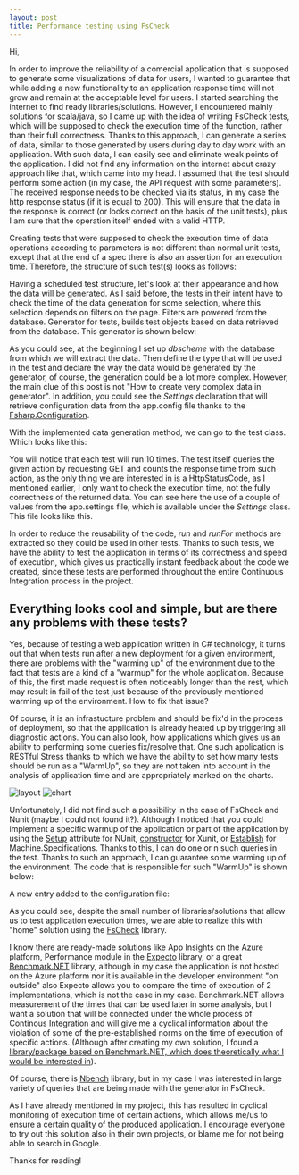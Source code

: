 ```yaml
---
layout: post
title: Performance testing using FsCheck
---
```


Hi,

In order to improve the reliability of a comercial application that is supposed to generate some visualizations of data for users, I wanted to guarantee that while adding a new functionality to an application response time will not grow and remain at the acceptable level for users. I started searching the internet to find ready libraries/solutions. However, I encountered mainly solutions for scala/java, so I came up with the idea of ​​writing FsCheck tests, which will be supposed to check the execution time of the function, rather than their full correctness. Thanks to this approach, I can generate a series of data, similar to those generated by users during day to day work with an application. With such data, I can easily see and eliminate weak points of the application.
I did not find any information on the internet about crazy approach like that, which came into my head.
I assumed that the test should perform some action (in my case, the API request with some parameters). The received response needs to be checked via its status, in my case the http response status (if it is equal to 200). This will ensure that the data in the response is correct (or looks correct on the basis of the unit tests), plus I am sure that the operation itself ended with a valid HTTP.

Creating tests that were supposed to check the execution time of data operations according to parameters is not different than normal unit tests, except that at the end of a spec there is also an assertion for an execution time. Therefore, the structure of such test(s) looks as follows:

<script src="https://gist.github.com/MNie/418411bed6d8ad2fe6c8d7226c778232.js"></script>

Having a scheduled test structure, let's look at their appearance and how the data will be generated. As I said before, the tests in their intent have to check the time of the data generation for some selection, where this selection depends on filters on the page. Filters are powered from the database. Generator for tests, builds test objects based on data retrieved from the database. This generator is shown below:

<script src="https://gist.github.com/MNie/7836ec9dd4079c06c3c93656584a906c.js"></script>

As you could see, at the beginning I set up *dbscheme* with the database from which we will extract the data. Then define the type that will be used in the test and declare the way the data would be generated by the generator, of course, the generation could be a lot more complex. However, the main clue of this post is not "How to create very complex data in generator".
In addition, you could see the *Settings* declaration that will retrieve configuration data from the app.config file thanks to the [Fsharp.Configuration](https://github.com/fsprojects/FSharp.Configuration).

With the implemented data generation method, we can go to the test class. Which looks like this:

<script src="https://gist.github.com/MNie/0fa882c6bb991ec0527ffb056a5714c5.js"></script>

You will notice that each test will run 10 times. The test itself queries the given action by requesting GET and counts the response time from such action, as the only thing we are interested in is a HttpStatusCode, as I mentioned earlier, I only want to check the execution time, not the fully correctness of the returned data. You can see here the use of a couple of values ​​from the app.settings file, which is available under the *Settings* class. This file looks like this.

<script src="https://gist.github.com/MNie/b405bdf91202a083d299a9fdbe97143e.js"></script>

In order to reduce the reusability of the code, *run* and *runFor* methods are extracted so they could be used in other tests. Thanks to such tests, we have the ability to test the application in terms of its correctness and speed of execution, which gives us practically instant feedback about the code we created, since these tests are performed throughout the entire Continuous Integration process in the project.

## Everything looks cool and simple, but are there any problems with these tests? 

Yes, because of testing a web application written in C# technology, it turns out that when tests run after a new deployment for a given environment, there are problems with the "warming up" of the environment due to the fact that tests are a kind of a "warmup" for the whole application. Because of this, the first made request is often noticeably longer than the rest, which may result in fail of the test just because of the previously mentioned warming up of the environment. How to fix that issue? 

Of course, it is an infrastucture problem and should be fix'd in the process of deployment, so that the application is already heated up by triggering all diagnostic actions. 
You can also look, how applications which gives us an ability to performing some queries fix/resolve that. One such application is RESTful Stress thanks to which we have the ability to set how many tests should be run as a "WarmUp", so they are not taken into account in the analysis of application time and are appropriately marked on the charts.

![layout](https://mnie.github.com/img/2017-08-17PerformanceTestsUsingFsCheck/layout.jpg)
![chart](https://mnie.github.com/img/2017-08-17PerformanceTestsUsingFsCheck/chart.jpg)

Unfortunately, I did not find such a possibility in the case of FsCheck and Nunit (maybe I could not found it?). Although I noticed that you could implement a specific warmup of the application or part of the application by using the [Setup](https://github.com/nunit/docs/wiki/SetUp-Attribute) attribute for NUnit, [constructor](https://xunit.github.io/docs/shared-context.html#constructor) for Xunit, or [Establish](https://github.com/machine/machine.specifications/wiki/Core-Concepts#establish) for Machine.Specifications. Thanks to this, I can do one or n such queries in the test. Thanks to such an approach, I can guarantee some warming up of the environment. The code that is responsible for such "WarmUp" is shown below:

<script src="https://gist.github.com/MNie/852f325276732688f8e5d741e38f3a10.js"></script>

A new entry added to the configuration file:

<script src="https://gist.github.com/MNie/890b24326420a727de34783e133b12b0.js"></script>

As you could see, despite the small number of libraries/solutions that allow us to test application execution times, we are able to realize this with "home" solution using the [FsCheck](https://github.com/fscheck/FsCheck) library.

I know there are ready-made solutions like App Insights on the Azure platform, Performance module in the [Expecto](https://github.com/haf/expecto) library, or a great [Benchmark.NET](https://github.com/dotnet/BenchmarkDotNet) library, although in my case the application is not hosted on the Azure platform nor it is available in the developer environment "on outside" also Expecto allows you to compare the time of execution of 2 implementations, which is not the case in my case. Benchmark.NET allows measurement of the times that can be used later in some analysis, but I want a solution that will be connected under the whole process of Continous Integration and will give me a cyclical information about the violation of some of the pre-established norms on the time of execution of specific actions. (Although after creating my own solution, I found a [library/package based on Benchmark.NET, which does theoretically what I would be interested in](https://github.com/rsdn/CodeJam)). 

Of course, there is [Nbench](https://github.com/petabridge/NBench) library, but in my case I was interested in large variety of queries that are being made with the generator in FsCheck.

As I have already mentioned in my project, this has resulted in cyclical monitoring of execution time of certain actions, which allows me/us to ensure a certain quality of the produced application. I encourage everyone to try out this solution also in their own projects, or blame me for not being able to search in Google.

Thanks for reading!
